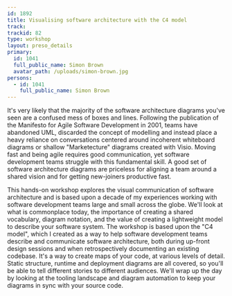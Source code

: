 ```yaml
---
id: 1892
title: Visualising software architecture with the C4 model
track:
trackid: 82
type: workshop
layout: preso_details
primary:
  id: 1041
  full_public_name: Simon Brown
  avatar_path: /uploads/simon-brown.jpg
persons:
  - id: 1041
    full_public_name: Simon Brown
---
```



It's very likely that the majority of the software architecture diagrams you've seen are a confused mess of boxes and lines. Following the publication of the Manifesto for Agile Software Development in 2001, teams have abandoned UML, discarded the concept of modelling and instead place a heavy reliance on conversations centered around incoherent whiteboard diagrams or shallow "Marketecture" diagrams created with Visio. Moving fast and being agile requires good communication, yet software development teams struggle with this fundamental skill. A good set of software architecture diagrams are priceless for aligning a team around a shared vision and for getting new-joiners productive fast.

This hands-on workshop explores the visual communication of software architecture and is based upon a decade of my experiences working with software development teams large and small across the globe. We'll look at what is commonplace today, the importance of creating a shared vocabulary, diagram notation, and the value of creating a lightweight model to describe your software system. The workshop is based upon the "C4 model", which I created as a way to help software development teams describe and communicate software architecture, both during up-front design sessions and when retrospectively documenting an existing codebase. It's a way to create maps of your code, at various levels of detail. Static structure, runtime and deployment diagrams are all covered, so you'll be able to tell different stories to different audiences. We'll wrap up the day by looking at the tooling landscape and diagram automation to keep your diagrams in sync with your source code.